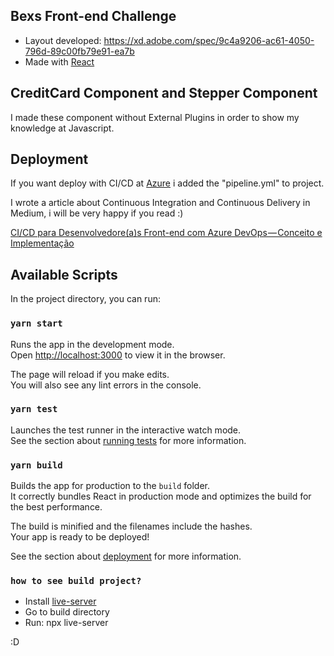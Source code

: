 ## Bexs Front-end Challenge
* Layout developed: https://xd.adobe.com/spec/9c4a9206-ac61-4050-796d-89c00fb79e91-ea7b
* Made with <a href="https://reactjs.org/">React</a>

## CreditCard Component and Stepper Component

I made these component without External Plugins in order to show my knowledge at Javascript.

## Deployment

If you want deploy with CI/CD at <a href="https://azure.microsoft.com/">Azure</a> i added the "pipeline.yml" to project.

I wrote a article about Continuous Integration and Continuous Delivery in Medium, i will be very happy if you read :)

<a href="https://medium.com/@lucasalbuquerquejs/ci-cd-para-desenvolvedore-a-s-front-end-com-azure-devops-conceito-e-implementa%C3%A7%C3%A3o-a832b120762f">CI/CD para Desenvolvedore(a)s Front-end com Azure DevOps — Conceito e Implementação</a>

## Available Scripts

In the project directory, you can run:

### `yarn start`

Runs the app in the development mode.<br />
Open [http://localhost:3000](http://localhost:3000) to view it in the browser.

The page will reload if you make edits.<br />
You will also see any lint errors in the console.

### `yarn test`

Launches the test runner in the interactive watch mode.<br />
See the section about [running tests](https://facebook.github.io/create-react-app/docs/running-tests) for more information.

### `yarn build`

Builds the app for production to the `build` folder.<br />
It correctly bundles React in production mode and optimizes the build for the best performance.

The build is minified and the filenames include the hashes.<br />
Your app is ready to be deployed!

See the section about [deployment](https://facebook.github.io/create-react-app/docs/deployment) for more information.

### `how to see build project?`
* Install <a href="#">live-server</a>
* Go to build directory
* Run: npx live-server

:D
